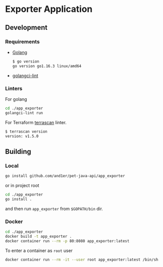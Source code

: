 # Exporter Application

## Development

### Requirements

* [Golang](https://golang.org/dl/)

    ```bash
    $ go version
    go version go1.16.3 linux/amd64
    ```

* [golangci-lint](https://github.com/golangci/golangci-lint)

### Linters

For golang

```bash
cd ./app_exporter
golangci-lint run
```

For Terraform [terrascan](https://github.com/accurics/terrascan) linter.

```bash
$ terrascan version
version: v1.5.0
```

## Building

### Local

```bash
go install github.com/and1er/pet-java-api/app_exporter
```

or in project root

```bash
cd ./app_exporter
go install .
```

and then run `app_exporter` from `$GOPATH/bin` dir.

### Docker

```bash
cd ./app_exporter
docker build -t app_exporter .
docker container run --rm -p 80:8080 app_exporter:latest
```

To enter a container as `root` user

```bash
docker container run --rm -it --user root app_exporter:latest /bin/sh
```
